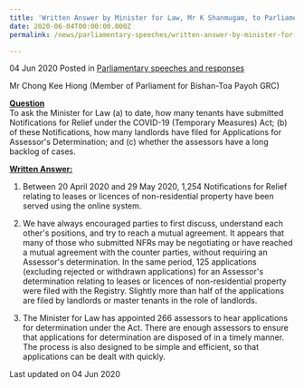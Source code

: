 ```yaml
---
title: 'Written Answer by Minister for Law, Mr K Shanmugam, to Parliamentary Question on Notifications for Relief and Applications for Assessor''s Determination'
date: 2020-06-04T00:00:00.000Z
permalink: /news/parliamentary-speeches/written-answer-by-minister-for-law-mr-k-shanmugam-to-pq-on-nfrs-and-applications/

---
```



04 Jun 2020 Posted in [Parliamentary speeches and responses](/news/parliamentary-speeches)

Mr Chong Kee Hiong (Member of Parliament for Bishan-Toa Payoh GRC) 

**<b><u>Question</u></b>**  
To ask the Minister for Law (a) to date, how many tenants have submitted Notifications for Relief under the COVID-19 (Temporary Measures) Act; (b) of these Notifications, how many landlords have filed for Applications for Assessor's Determination; and (c) whether the assessors have a long backlog of cases.

**<b><u>Written Answer:</u></b>**  

1. Between 20 April 2020 and 29 May 2020, 1,254 Notifications for Relief relating to leases or licences of non-residential property have been served using the online system.

2. We have always encouraged parties to first discuss, understand each
other's positions, and try to reach a mutual agreement. It appears that many of those who submitted NFRs may be negotiating or have reached a mutual agreement with the counter parties, without requiring an Assessor's determination. In the same period, 125 applications (excluding rejected or withdrawn applications) for an Assessor's determination relating to leases or licences of non-residential property were filed with the Registry. Slightly more than half of the applications are filed by landlords or master tenants in the role of landlords.

3. The Minister for Law has appointed 266 assessors to hear applications for determination under the Act. There are enough assessors to ensure that applications for determination are disposed of in a timely manner. The process is also designed to be simple and efficient, so that applications can be dealt with quickly.


<p class="right-side-updated">Last updated on 04 Jun 2020</p>
